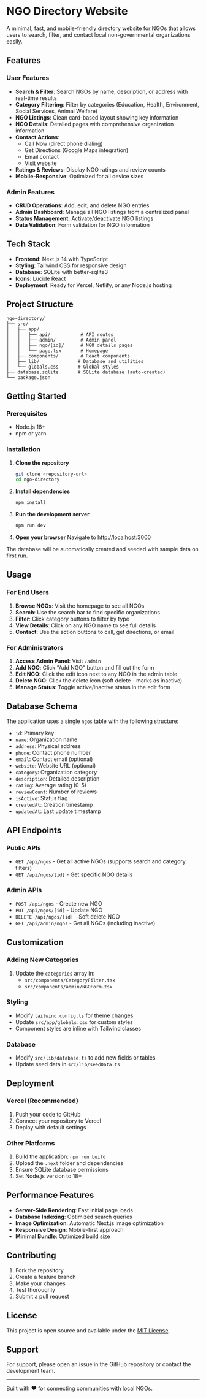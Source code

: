 # NGO Directory Website

A minimal, fast, and mobile-friendly directory website for NGOs that allows users to search, filter, and contact local non-governmental organizations easily.

## Features

### User Features
- **Search & Filter**: Search NGOs by name, description, or address with real-time results
- **Category Filtering**: Filter by categories (Education, Health, Environment, Social Services, Animal Welfare)
- **NGO Listings**: Clean card-based layout showing key information
- **NGO Details**: Detailed pages with comprehensive organization information
- **Contact Actions**: 
  - Call Now (direct phone dialing)
  - Get Directions (Google Maps integration)
  - Email contact
  - Visit website
- **Ratings & Reviews**: Display NGO ratings and review counts
- **Mobile-Responsive**: Optimized for all device sizes

### Admin Features
- **CRUD Operations**: Add, edit, and delete NGO entries
- **Admin Dashboard**: Manage all NGO listings from a centralized panel
- **Status Management**: Activate/deactivate NGO listings
- **Data Validation**: Form validation for NGO information

## Tech Stack

- **Frontend**: Next.js 14 with TypeScript
- **Styling**: Tailwind CSS for responsive design
- **Database**: SQLite with better-sqlite3
- **Icons**: Lucide React
- **Deployment**: Ready for Vercel, Netlify, or any Node.js hosting

## Project Structure

```
ngo-directory/
├── src/
│   ├── app/
│   │   ├── api/           # API routes
│   │   ├── admin/         # Admin panel
│   │   ├── ngo/[id]/      # NGO details pages
│   │   └── page.tsx       # Homepage
│   ├── components/        # React components
│   ├── lib/              # Database and utilities
│   └── globals.css       # Global styles
├── database.sqlite       # SQLite database (auto-created)
└── package.json
```

## Getting Started

### Prerequisites
- Node.js 18+ 
- npm or yarn

### Installation

1. **Clone the repository**
   ```bash
   git clone <repository-url>
   cd ngo-directory
   ```

2. **Install dependencies**
   ```bash
   npm install
   ```

3. **Run the development server**
   ```bash
   npm run dev
   ```

4. **Open your browser**
   Navigate to [http://localhost:3000](http://localhost:3000)

The database will be automatically created and seeded with sample data on first run.

## Usage

### For End Users

1. **Browse NGOs**: Visit the homepage to see all NGOs
2. **Search**: Use the search bar to find specific organizations
3. **Filter**: Click category buttons to filter by type
4. **View Details**: Click on any NGO name to see full details
5. **Contact**: Use the action buttons to call, get directions, or email

### For Administrators

1. **Access Admin Panel**: Visit `/admin`
2. **Add NGO**: Click "Add NGO" button and fill out the form
3. **Edit NGO**: Click the edit icon next to any NGO in the admin table
4. **Delete NGO**: Click the delete icon (soft delete - marks as inactive)
5. **Manage Status**: Toggle active/inactive status in the edit form

## Database Schema

The application uses a single `ngos` table with the following structure:

- `id`: Primary key
- `name`: Organization name
- `address`: Physical address
- `phone`: Contact phone number
- `email`: Contact email (optional)
- `website`: Website URL (optional)
- `category`: Organization category
- `description`: Detailed description
- `rating`: Average rating (0-5)
- `reviewCount`: Number of reviews
- `isActive`: Status flag
- `createdAt`: Creation timestamp
- `updatedAt`: Last update timestamp

## API Endpoints

### Public APIs
- `GET /api/ngos` - Get all active NGOs (supports search and category filters)
- `GET /api/ngos/[id]` - Get specific NGO details

### Admin APIs
- `POST /api/ngos` - Create new NGO
- `PUT /api/ngos/[id]` - Update NGO
- `DELETE /api/ngos/[id]` - Soft delete NGO
- `GET /api/admin/ngos` - Get all NGOs (including inactive)

## Customization

### Adding New Categories
1. Update the `categories` array in:
   - `src/components/CategoryFilter.tsx`
   - `src/components/admin/NGOForm.tsx`

### Styling
- Modify `tailwind.config.ts` for theme changes
- Update `src/app/globals.css` for custom styles
- Component styles are inline with Tailwind classes

### Database
- Modify `src/lib/database.ts` to add new fields or tables
- Update seed data in `src/lib/seedData.ts`

## Deployment

### Vercel (Recommended)
1. Push your code to GitHub
2. Connect your repository to Vercel
3. Deploy with default settings

### Other Platforms
1. Build the application: `npm run build`
2. Upload the `.next` folder and dependencies
3. Ensure SQLite database permissions
4. Set Node.js version to 18+

## Performance Features

- **Server-Side Rendering**: Fast initial page loads
- **Database Indexing**: Optimized search queries
- **Image Optimization**: Automatic Next.js image optimization
- **Responsive Design**: Mobile-first approach
- **Minimal Bundle**: Optimized build size

## Contributing

1. Fork the repository
2. Create a feature branch
3. Make your changes
4. Test thoroughly
5. Submit a pull request

## License

This project is open source and available under the [MIT License](LICENSE).

## Support

For support, please open an issue in the GitHub repository or contact the development team.

---

Built with ❤️ for connecting communities with local NGOs.
